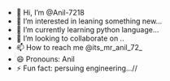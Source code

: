 - 👋 Hi, I’m @Anil-7218
- 👀 I’m interested in leaning something new...
- 🌱 I’m currently learning python language...
- 💞️ I’m looking to collaborate on ..
- 📫 How to reach me @its_mr_anil_72_
- 😄 Pronouns: Anil
- ⚡ Fun fact: persuing engineering...//

<!---
Anil-7218/Anil-7218 is a ✨ special ✨ repository because its `README.md` (this file) appears on your GitHub profile.
You can click the Preview link to take a look at your changes.
--->
